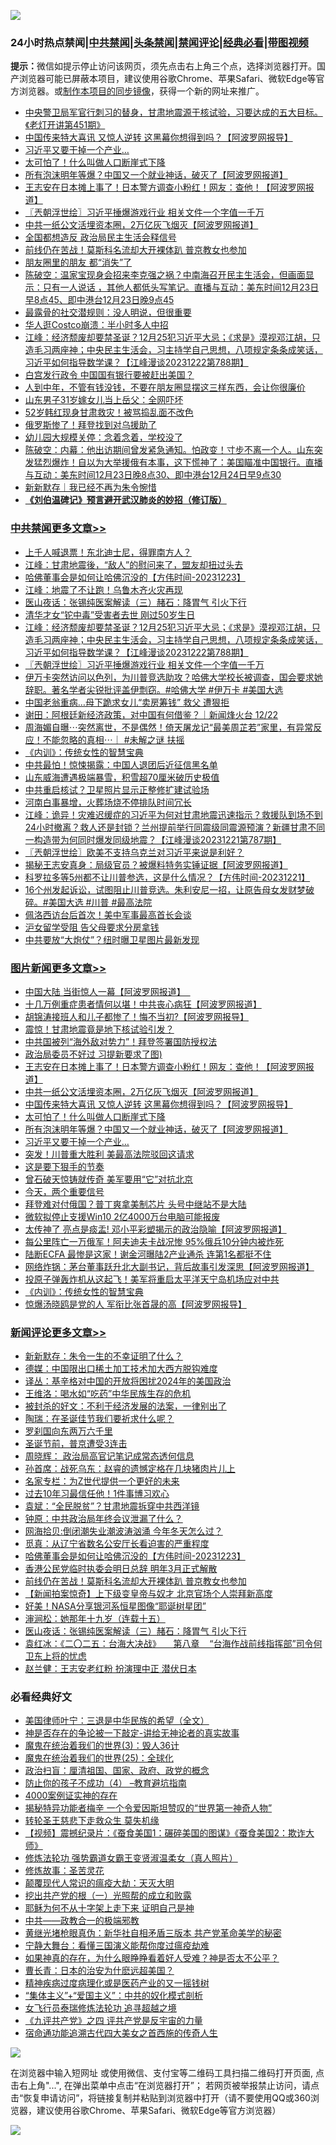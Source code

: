 ![](https://raw.githubusercontent.com/jsvpn/jsproxy/dev/64photo/fqnews-qr.jpg)

<div id="tt">
<h3>24小时热点禁闻|<a href="#%E4%B8%AD%E5%85%B1%E7%A6%81%E9%97%BB%E6%9B%B4%E5%A4%9A%E6%96%87%E7%AB%A0">中共禁闻</a>|<a href="#%E5%9B%BE%E7%89%87%E6%96%B0%E9%97%BB%E6%9B%B4%E5%A4%9A%E6%96%87%E7%AB%A0">头条禁闻</a>|<a href="#%E6%96%B0%E9%97%BB%E8%AF%84%E8%AE%BA%E6%9B%B4%E5%A4%9A%E6%96%87%E7%AB%A0">禁闻评论|<a href="#%E5%BF%85%E7%9C%8B%E7%BB%8F%E5%85%B8%E5%A5%BD%E6%96%87">经典必看</a>|<a href="https://fan1.xyz/3" target="_blank">带图视频</a></h3>
<div><b>提示：</b>微信如提示停止访问该网页，须先点击右上角三个点，选择浏览器打开。国产浏览器可能已屏蔽本项目，建议使用谷歌Chrome、苹果Safari、微软Edge等官方浏览器。或<a href="%E5%88%B6%E4%BD%9Cgit%E7%A6%81%E9%97%BB%E9%95%9C%E5%83%8F.md">制作本项目的同步镜像</a>，获得一个新的网址来推广。</div>
<ul>

<li><a href="/sohnews/20231223/1978129.md">中央警卫局军官行刺习的替身，甘肃地震源于核试验，习要达成的五大目标。《老灯开讲第451期》</a></li>
<li><a href="/topimagenews/20231223/1978085.md">中国传来特大喜讯 又惊人逆转 这黑幕你想得到吗？【阿波罗网报导】</a></li>
<li><a href="/topimagenews/20231223/1977978.md">习近平又要干掉一个产业…</a></li>
<li><a href="/topimagenews/20231223/1978079.md">太可怕了！什么叫做人口断崖式下降</a></li>
<li><a href="/topimagenews/20231223/1978001.md">所有泡沫明年等爆？中国又一个就业神话，破灭了【阿波罗网报道】</a></li>
<li><a href="/topimagenews/20231223/1978118.md">王志安在日本摊上事了！日本警方调查小粉红！网友：查他！【阿波罗网报道】</a></li>
<li><a href="/cbnews/20231223/1978023.md">〖兲朝浮世绘〗习近平捶爆游戏行业 相关文件一个字值一千万</a></li>
<li><a href="/topimagenews/20231223/1978117.md">中共一纸公文活埋资本圈，2万亿灰飞烟灭【阿波罗网报道】</a></li>
<li><a href="/ccpdope/20231224/1978241.md">全国都想造反 政治局民主生活会释信号</a></li>
<li><a href="/comments/20231223/1978200.md">前线仍在苦战！莫斯科名流却大开裸体趴 普京教女也参加</a></li>
<li><a href="/lifebaike/20231224/1978223.md">朋友圈里的朋友 都“消失”了</a></li>
<li><a href="/sohnews/20231223/1978171.md">陈破空：温家宝现身会招来李克强之祸？中南海召开民主生活会，但画面显示：只有一人说话 ，其他人都低头写笔记。直播与互动：美东时间12月23日早8点45、即中港台12月23日晚9点45</a></li>
<li><a href="/funmedia/20231223/1978063.md">最露骨的社交潜规则：没人明说，但很重要</a></li>
<li><a href="/cnnews/20231223/1978011.md">华人逛Costco崩溃：半小时多人中招</a></li>
<li><a href="/cbnews/20231223/1978069.md">江峰：经济颓废却要禁圣诞？12月25犯习近平大忌；《求是》漠视邓江胡，只造毛习两座神；中央民主生活会，习主持学自己思想，八项规定条条成笑话，习近平如何指导数学课？【江峰漫谈20231222第788期】</a></li>
<li><a href="/baitai/20231223/1978192.md">白宫发行政令 中国国有银行要被赶出美国？</a></li>
<li><a href="/funmedia/20231223/1978065.md">人到中年，不管有钱没钱，不要在朋友圈显摆这三样东西，会让你很廉价</a></li>
<li><a href="/cnnews/20231223/1977989.md">山东男子31岁嫁女儿当上岳父：全网吓坏</a></li>
<li><a href="/yule/20231223/1978141.md">52岁韩红现身甘肃救灾！被骂捣乱面不改色</a></li>
<li><a href="/cnnews/20231223/1978042.md">俄罗斯惨了！拜登找到对乌援助了</a></li>
<li><a href="/cnnews/20231223/1978121.md">幼儿园大规模关停：念着念着，学校没了</a></li>
<li><a href="/sohnews/20231224/1978261.md">陈破空：内幕：他出访期间曾发紧急通知。怕政变！寸步不离一个人。山东突发猛烈爆炸！自以为大举援俄有本事，这下慌神了：美国瞄准中国银行。直播与互动：美东时间12月23日晚8点30、即中港台12月24日早9点30</a></li>
<li><a href="/baitai/20231223/1978210.md">新新默存｜我已经不再为朱令惋惜</a></li>
<li><b><a href="/comments/20200207/1272816.md" target="_blank">《刘伯温碑记》预言避开武汉肺炎的妙招（修订版）</a></b></li>
</ul>
</div>

<div class="catlist">
<h3><a href="/cbnews/" target="_blank">中共禁闻</a><span><a href="/cbnews/" target="_blank" rel="nofollow">更多文章>></a></span></h3>
<ul>
<li><a href="/cbnews/20231224/1978289.md" target="_blank">上千人喊退票！东北迪士尼，得罪南方人？</a></li>
<li><a href="/cbnews/20231224/1978287.md" target="_blank">江峰：甘肃地震後，“敌人”的慰问来了，盟友却扭过头去</a></li>
<li><a href="/comments/20231224/1978250.md" target="_blank">哈佛董事会是如何让哈佛沉没的【方伟时间-20231223】</a></li>
<li><a href="/cbnews/20231224/1978214.md" target="_blank">江峰：地震了不让跑！乌鲁木齐火灾再现</a></li>
<li><a href="/comments/20231223/1978148.md" target="_blank">医山夜话：张锡纯医案解读（三）赭石：降胃气 引火下行</a></li>
<li><a href="/cbnews/20231223/1978070.md" target="_blank">清华才女“铊中毒”受害者去世 刚过50岁生日</a></li>
<li><a href="/cbnews/20231223/1978069.md" target="_blank">江峰：经济颓废却要禁圣诞？12月25犯习近平大忌；《求是》漠视邓江胡，只造毛习两座神；中央民主生活会，习主持学自己思想，八项规定条条成笑话，习近平如何指导数学课？【江峰漫谈20231222第788期】</a></li>
<li><a href="/cbnews/20231223/1978023.md" target="_blank">〖兲朝浮世绘〗习近平捶爆游戏行业 相关文件一个字值一千万</a></li>
<li><a href="/comments/20231223/1977999.md" target="_blank">伊万卡突然访问以色列，为川普竞选助攻？哈佛大学校长被调查，国会要求她辞职。著名学者尖锐批评盖伊剽窃。#哈佛大学 #伊万卡 #美国大选</a></li>
<li><a href="/cbnews/20231223/1977979.md" target="_blank">中国老翁重病…母下跪求女儿“卖房筹钱” 救父 遭狠拒</a></li>
<li><a href="/comments/20231223/1977929.md" target="_blank">谢田：阿根廷新经济政策，对中国有何借鉴？｜新闻烽火台 12/22</a></li>
<li><a href="/comments/20231222/1977721.md" target="_blank">周海媚自曝⋯突然离世，不是偶然！倚天屠龙记“最美周芷若”家里，有异常反应！不能忽略的真相⋯｜ #未解之谜 扶摇</a></li>
<li><a href="/comments/20231222/1977665.md" target="_blank">《内训》：传统女性的智慧宝典</a></li>
<li><a href="/cbnews/20231222/1977639.md" target="_blank">中共最怕！惊悚揭露：中国人退团后近征信黑名单</a></li>
<li><a href="/cbnews/20231222/1977638.md" target="_blank">山东威海遭遇极端暴雪，积雪超70厘米破历史极值</a></li>
<li><a href="/cbnews/20231222/1977617.md" target="_blank">中共重启核试？卫星照片显示正整修扩建试验场</a></li>
<li><a href="/cbnews/20231222/1977575.md" target="_blank">河南白事暴增，火葬场烧不停排队时间冗长</a></li>
<li><a href="/cbnews/20231222/1977572.md" target="_blank">江峰：诡异！灾难迟缓症的习近平为何对甘肃地震迅速指示？救援队到场不到24小时撤离？救人还是封锁？兰州提前举行同震级同震源预演？新疆甘肃不同一构造带为何同时爆发同级地震？【江峰漫谈20231221第787期】</a></li>
<li><a href="/cbnews/20231222/1977566.md" target="_blank">〖兲朝浮世绘〗欧美不支持乌克兰对习近平来说是利好？</a></li>
<li><a href="/cbnews/20231222/1977563.md" target="_blank">揭秘王志安真身：局级官员？被爆料特务实锤证据【阿波罗网报道】</a></li>
<li><a href="/comments/20231222/1977480.md" target="_blank">科罗拉多等5州都不让川普参选，这是什么情况？【方伟时间-20231221】</a></li>
<li><a href="/comments/20231222/1977460.md" target="_blank">16个州发起诉讼，试图阻止川普竞选。朱利安尼一招，让原告母女发财梦破碎。#美国大选 #川普 #最高法院</a></li>
<li><a href="/cbnews/20231222/1977442.md" target="_blank">佩洛西访台后首次！美中军事最高首长会谈</a></li>
<li><a href="/cbnews/20231222/1977441.md" target="_blank">沪女留学受阻 告父母要求分房拿钱</a></li>
<li><a href="/cbnews/20231222/1977420.md" target="_blank">中共要放“大炮仗”？纽时曝卫星图片最新发现</a></li>

</ul>
</div>
<div class="catlist">
<h3><a href="/topimagenews/" target="_blank">图片新闻</a><span><a href="/topimagenews/" target="_blank" rel="nofollow">更多文章>></a></span></h3>
<ul>
<li><a href="/topimagenews/20231224/1978363.md" target="_blank">中国大陆 当街惊人一幕【阿波罗网报道】  </a></li>
<li><a href="/topimagenews/20231224/1978362.md" target="_blank">十几万例重症患者情何以堪！中共丧心病狂【阿波罗网报道】</a></li>
<li><a href="/topimagenews/20231224/1978321.md" target="_blank">胡锦涛接班人和儿子都惨了！悔不当初?【阿波罗网报导】</a></li>
<li><a href="/topimagenews/20231224/1978288.md" target="_blank">震惊！甘肃地震竟是地下核试验引发？</a></li>
<li><a href="/topimagenews/20231224/1978272.md" target="_blank">中共国被列“海外敌对势力”！拜登签署国防授权法</a></li>
<li><a href="/topimagenews/20231224/1978271.md" target="_blank">政治局委员不好过 习提新要求了图)</a></li>
<li><a href="/topimagenews/20231223/1978118.md" target="_blank">王志安在日本摊上事了！日本警方调查小粉红！网友：查他！【阿波罗网报道】</a></li>
<li><a href="/topimagenews/20231223/1978117.md" target="_blank">中共一纸公文活埋资本圈，2万亿灰飞烟灭【阿波罗网报道】</a></li>
<li><a href="/topimagenews/20231223/1978085.md" target="_blank">中国传来特大喜讯 又惊人逆转 这黑幕你想得到吗？【阿波罗网报导】</a></li>
<li><a href="/topimagenews/20231223/1978079.md" target="_blank">太可怕了！什么叫做人口断崖式下降</a></li>
<li><a href="/topimagenews/20231223/1978001.md" target="_blank">所有泡沫明年等爆？中国又一个就业神话，破灭了【阿波罗网报道】</a></li>
<li><a href="/topimagenews/20231223/1977978.md" target="_blank">习近平又要干掉一个产业…</a></li>
<li><a href="/topimagenews/20231223/1977959.md" target="_blank">突发！川普重大胜利 美最高法院驳回这请求</a></li>
<li><a href="/topimagenews/20231223/1977958.md" target="_blank">这是要下狠手的节奏</a></li>
<li><a href="/topimagenews/20231223/1977936.md" target="_blank">曾石破天惊铸就传奇 美军要用“它”对抗北京</a></li>
<li><a href="/topimagenews/20231223/1977935.md" target="_blank">今天，两个重要信号</a></li>
<li><a href="/topimagenews/20231222/1977768.md" target="_blank">拜登难对付俄国？普丁爽拿美制芯片 头号中继站不是大陆</a></li>
<li><a href="/topimagenews/20231222/1977767.md" target="_blank">微软拟停止支援Win10 2亿4000万台电脑可能报废</a></li>
<li><a href="/topimagenews/20231222/1977711.md" target="_blank">太传神了 亮点是痰盂! 邓小平彩塑揭示的政治隐喻【阿波罗网报道】</a></li>
<li><a href="/topimagenews/20231222/1977695.md" target="_blank">每公里阵亡一万俄军！阿夫迪夫卡战况惨 95%俄兵10分钟内被炸死</a></li>
<li><a href="/topimagenews/20231222/1977680.md" target="_blank">陆断ECFA 最惨是这家！谢金河曝陆2产业通杀 连第1名都挺不住</a></li>
<li><a href="/topimagenews/20231222/1977679.md" target="_blank">网络炸锅：茅台董事跃升北大副书记，背后故事引发深思【阿波罗网报道】</a></li>
<li><a href="/topimagenews/20231222/1977678.md" target="_blank">投原子弹轰炸机从这起飞！美军将重启太平洋天宁岛机场应对中共</a></li>
<li><a href="/comments/20231222/1977665.md" target="_blank">《内训》：传统女性的智慧宝典</a></li>
<li><a href="/topimagenews/20231222/1977650.md" target="_blank">惊爆汤晓鸥是党的人 军衔比张首晟的高【阿波罗网报导】</a></li>

</ul>
</div>
<div class="catlist">
<h3><a href="/comments/" target="_blank">新闻评论</a><span><a href="/comments/" target="_blank" rel="nofollow">更多文章>></a></span></h3>
<ul>
<li><a href="/comments/20231224/1978368.md" target="_blank">新新默存：朱令一生的不幸证明了什么？</a></li>
<li><a href="/comments/20231224/1978367.md" target="_blank">德媒：中国限出口稀土加工技术加大西方脱钩难度</a></li>
<li><a href="/comments/20231224/1978366.md" target="_blank">译丛：基辛格对中国的开放将困扰2024年的美国政治</a></li>
<li><a href="/comments/20231224/1978365.md" target="_blank">王维洛：喝水如“吃药”中华民族生存的危机</a></li>
<li><a href="/comments/20231224/1978353.md" target="_blank">被封杀的好文：不利于经济发展的法案，一律别出了</a></li>
<li><a href="/comments/20231224/1978352.md" target="_blank">陶瑞：在圣诞佳节我们要祈求什么呢？</a></li>
<li><a href="/comments/20231224/1978330.md" target="_blank">罗刹国向东两万六千里</a></li>
<li><a href="/comments/20231224/1978329.md" target="_blank">圣诞节前，普京遭受3连击</a></li>
<li><a href="/comments/20231224/1978305.md" target="_blank">周晓辉： 政治局高官记笔记成常态透何信息</a></li>
<li><a href="/comments/20231224/1978304.md" target="_blank">孙首席：战死乌东：赵睿的遗憾定格在几块猪肉片儿上</a></li>
<li><a href="/comments/20231224/1978303.md" target="_blank">名家专栏：为Z世代提供一个更好的未来</a></li>
<li><a href="/comments/20231224/1978302.md" target="_blank">过去10年习最信任他！1件事博习欢心</a></li>
<li><a href="/comments/20231224/1978301.md" target="_blank">袁斌：“全民脱贫”？甘肃地震拆穿中共西洋镜</a></li>
<li><a href="/comments/20231224/1978300.md" target="_blank">钟原：中共政治局年终会议泄漏了什么？</a></li>
<li><a href="/comments/20231224/1978299.md" target="_blank">网海拾贝:倒闭潮失业潮波涛汹涌 今年冬天怎么过？</a></li>
<li><a href="/comments/20231224/1978298.md" target="_blank">觅真：从辽宁省数名公安厅长看迫害的严重程度</a></li>
<li><a href="/comments/20231224/1978250.md" target="_blank">哈佛董事会是如何让哈佛沉没的【方伟时间-20231223】</a></li>
<li><a href="/comments/20231223/1978201.md" target="_blank">香港公民党临时执委会明日总辞 明年3月正式解散</a></li>
<li><a href="/comments/20231223/1978200.md" target="_blank">前线仍在苦战！莫斯科名流却大开裸体趴 普京教女也参加</a></li>
<li><a href="/comments/20231223/1978199.md" target="_blank">【新闻拍案惊奇】上下级变皇帝与奴才 北京官场个人崇拜新高度</a></li>
<li><a href="/comments/20231223/1978183.md" target="_blank">好美！NASA分享银河系恒星图像“耶诞树星团”</a></li>
<li><a href="/comments/20231223/1978176.md" target="_blank">渖涧松：她那年十九岁（连载十五）</a></li>
<li><a href="/comments/20231223/1978148.md" target="_blank">医山夜话：张锡纯医案解读（三）赭石：降胃气 引火下行</a></li>
<li><a href="/comments/20231223/1978158.md" target="_blank">袁红冰：《二〇二五：台海大决战》     第八章    “台海作战前线指挥部”司令何卫东上将的忧虑</a></li>
<li><a href="/comments/20231223/1978055.md" target="_blank">赵兰健：王志安老红粉 扮演理中正 潜伏日本</a></li>

</ul>
</div>

<div class="catlist">
<h3>必看经典好文</h3>
<ul>
<li><a href="/comments/20220928/1790417.md" target="_blank">美国律师叶宁：三退是中华民族的希望（全文）</a></li>
<li><a href="/tculture/20120629/35483.md" target="_blank">神是否存在的争论被一下敲定-讲给无神论者的真实故事</a></li>
<li><a href="/topimagenews/20180521/945342.md" target="_blank">魔鬼在统治着我们的世界(3)：毁人36计</a></li>
<li><a href="/comments/20181017/1014654.md" target="_blank">魔鬼在统治着我们的世界(25)：全球化</a></li>
<li><a href="/baitai/20221002/1792160.md" target="_blank">政治扫盲：厘清祖国、国家、政府、政党的概念</a></li>
<li><a href="/comments/20230918/1935212.md" target="_blank">防止你的孩子不成功（4） &#8211;教育避坑指南</a></li>
<li><a href="/lifebaike/20201113/1430218.md" target="_blank">4000案例证实神的存在</a></li>
<li><a href="/cnnews/20210317/1506463.md" target="_blank">揭秘特异功能者梅辛 一个令爱因斯坦赞叹的“世界第一神奇人物”</a></li>
<li><a href="/health/20141127/823595.md" target="_blank">转轮圣王慈悲下走救众生 莫失机缘</a></li>
<li><a href="/comments/20210123/1473011.md" target="_blank">【视频】震撼纪录片：《蚕食美国1：碾碎美国的图谋》《蚕食美国2：欺诈大师》</a></li>
<li><a href="/cbnews/20211127/1658400.md" target="_blank">修炼法轮功 强势霸道女霸王变贤淑温柔女（真人照片）</a></li>
<li><a href="/comments/20220522/1736049.md" target="_blank">修炼故事：圣苦灵花</a></li>
<li><a href="/comments/20200619/783185.md" target="_blank">颠覆现代人常识的瘟疫大劫：天灭大明</a></li>
<li><a href="/comments/20200629/1352460.md" target="_blank">挖出共产党的根（一）光照帮的成立和败露</a></li>
<li><a href="/ccpdope/20190803/1168965.md" target="_blank">耶稣为何不从十字架上走下来 证明自己是神</a></li>
<li><a href="/comments/20220331/1712636.md" target="_blank">中共——政教合一的极端邪教</a></li>
<li><a href="/lifebaike/20180921/1001174.md" target="_blank">黄继光堵枪眼真伪：新华社自相矛盾三版本 共产党革命美学的秘密</a></li>
<li><a href="/comments/20200527/1273654.md" target="_blank">宁静大舞台：看懂三国演义能帮你度过瘟疫劫难</a></li>
<li><a href="/comments/20200623/1346844.md" target="_blank">如果神真的存在，为什么眼睁睁看着好人受难？神是否太不公平？</a></li>
<li><a href="/taiwannews/20221015/1797413.md" target="_blank">曹长青：日本的治安为什麽远超美国？</a></li>
<li><a href="/lifebaike/20230911/1932098.md" target="_blank">精神疾病过度病理化或是医药产业的又一摇钱树</a></li>
<li><a href="/comments/20201007/1409565.md" target="_blank">“集体主义”+“爱国主义”：中共的奴化模式剖析</a></li>
<li><a href="/topimagenews/20210720/1544658.md" target="_blank">女飞行员泰瑞修炼法轮功 追寻超越之境</a></li>
<li><a href="/bookonline/20131116/201053.md" target="_blank">《九评共产党》之四 评共产党是反宇宙的力量</a></li>
<li><a href="/comments/20220105/1674810.md" target="_blank">宿命通功能追溯古代四大美女之首西施的传奇人生</a></li>

</ul>
</div>

![](https://raw.githubusercontent.com/jsvpn/jsproxy/dev/64photo/fqnews-qr.jpg)

在浏览器中输入短网址 或使用微信、支付宝等二维码工具扫描二维码打开页面, 点击右上角"...", 在弹出菜单中点击“在浏览器打开”； 若网页被举报禁止访问，请点击“恢复申请访问”，将链接复制并粘贴到浏览器中打开（请不要使用QQ或360浏览器，建议使用谷歌Chrome、苹果Safari、微软Edge等官方浏览器）

![](https://raw.githubusercontent.com/jsvpn/jsproxy/dev/64photo/wx.jpg)
